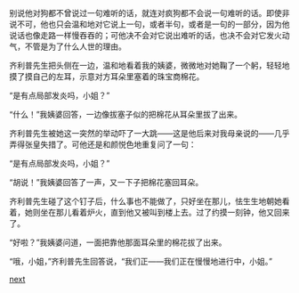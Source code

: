 
别说他对狗都不曾说过一句难听的话，就连对疯狗都不会说一句难听的话。即使非说不可，他也只会温和地对它说上一句，或者半句，或者是一句的一部分，因为他说话也像走路一样慢吞吞的；可他决不会对它说出难听的话，也决不会对它发火动气，不管是为了什么人世的理由。

齐利普先生把头侧在一边，温和地看着我的姨婆，微微地对她鞠了一个躬，轻轻地摸了摸自己的左耳，示意对方耳朵里塞着的珠宝商棉花。

“是有点局部发炎吗，小姐？”

“什么！”我姨婆回答，一边像拔塞子似的把棉花从耳朵里拔了出来。

齐利普先生被她这一突然的举动吓了一大跳——这是他后来对我母亲说的——几乎弄得张皇失措了。可他还是和颜悦色地重复问了一句：

“是有点局部发炎吗，小姐？”

“胡说！”我姨婆回答了一声，又一下子把棉花塞回耳朵。

齐利普先生碰了这个钉子后，什么事也不能做了，只好坐在那儿，怯生生地朝她看着，她则坐在那儿看着炉火，直到他又被叫到楼上去。过了约摸一刻钟，他又回来了。

“好啦？”我姨婆问道，一面把靠他那面耳朵里的棉花拔了出来。

“哦，小姐，”齐利普先生回答说，“我们正——我们正在慢慢地进行中，小姐。”

[next](page20.md)